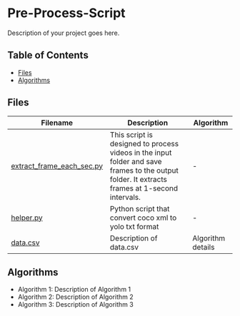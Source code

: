 # Pre-Process-Script


Description of your project goes here.

## Table of Contents
- [Files](#files)
- [Algorithms](#algorithms)

## Files

| Filename | Description | Algorithm |
|----------|-------------|-----------|
| [extract_frame_each_sec.py](script/extract_frame_each_sec.py) | This script is designed to process videos in the input folder and save frames to the output folder. It extracts frames at 1-second intervals. | - |
| [helper.py](src/coco_conversion.py) | Python script that convert coco xml to yolo txt format | - |
| [data.csv](data/data.csv) | Description of data.csv | Algorithm details |

## Algorithms

- Algorithm 1: Description of Algorithm 1
- Algorithm 2: Description of Algorithm 2
- Algorithm 3: Description of Algorithm 3
